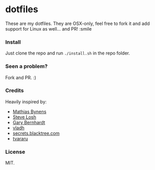# dotfiles

These are my dotfiles. They are OSX-only, feel free to fork it and add support for Linux as well... and PR! :smile

### Install

Just clone the repo and run `./install.sh` in the repo folder.

### Seen a problem?

Fork and PR. :)

### Credits
Heavily inspired by:

- [Mathias Bynens](https://github.com/mathiasbynens/dotfiles)
- [Steve Losh](https://bitbucket.org/sjl/dotfiles/src/e8ba45f413665278c11f2de3a1d67a1da3832d34/osx.sh?at=default)
- [Gary Bernhardt](https://github.com/garybernhardt/dotfiles)
- [vladh](https://github.com/vladh/dotfiles)
- [secrets.blacktree.com](http://secrets.blacktree.com)
- [tvararu](https://github.com/tvararu/dotfiles)

### License

MIT.
